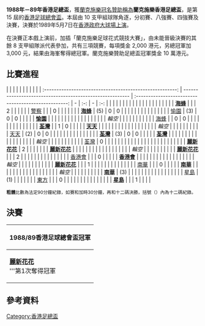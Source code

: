 **1988年－89年香港足總盃**，獲[蘭克施樂冠名贊助稱為](../Page/施乐.md "wikilink")**蘭克施樂香港足總盃**，是第
15 屆的[香港足球總會盃](https://zh.wikipedia.org/wiki/香港足球總會盃 "wikilink")。本屆由 10
支甲組球隊角逐，分初賽、八強賽、四強賽及決賽，決賽於1989年5月7日在[香港政府大球場上演](../Page/香港大球場.md "wikilink")。

在決賽正本戲上演前，加插「蘭克施樂足球花式競技大賽」，由未能晉級決賽的其餘 8 支甲組隊派代表參加，共有三項競賽，每項獎金 2,000
港元，另總冠軍加 3,000 元，結果由海峯奪得總冠軍。蘭克施樂贊助足總盃冠軍獎金 10 萬港元。

## 比賽進程

|  |                                                          |                                                          |                                                      |   |   |   |  |
|  | :------------------------------------------------------: | -------------------------------------------------------- | :--------------------------------------------------: | - | :-: | - | :-: |
|  |                                                          |                                                          |                                                      |   |   |   |  |
|  |                                                          |                                                          |                                                      |   |   |   |  |
|  | **[海蜂](https://zh.wikipedia.org/wiki/海蜂足球隊 "wikilink")** |                                                          |                                                      | 2 |   |   |  |
|  |            [警察](../Page/警察足球隊.md "wikilink")             |                                                          |                                                      | 0 |   |   |  |
|  |                                                          | **[海蜂](https://zh.wikipedia.org/wiki/海蜂足球隊 "wikilink")** |                         (5)                          | 0 | 0 |   |  |
|  |                                                          |                                                          |                                                      |   |   |   |  |
|  |                                                          | [愉園](../Page/愉園體育會.md "wikilink")                        |                         (3)                          | 0 | 0 |   |  |
|  |          **[愉園](../Page/愉園體育會.md "wikilink")**           |                                                          |                                                      |   |   |   |  |
|  |                                                          |                                                          |                                                      |   |   |   |  |
|  |                           *輪空*                           |                                                          |                                                      |   |   |   |  |
|  |                                                          |                                                          | [海蜂](https://zh.wikipedia.org/wiki/海蜂足球隊 "wikilink") |   | 0 | 0 |  |
|  |                                                          |                                                          |                                                      |   |   |   |  |
|  |                                                          | **[荃灣](../Page/荃灣足球會.md "wikilink")**                    |                                                      | 1 | 0 |   |  |
|  | **[天天](https://zh.wikipedia.org/wiki/天天足球隊 "wikilink")** |                                                          |                                                      |   |   |   |  |
|  |                                                          |                                                          |                                                      |   |   |   |  |
|  |                           *輪空*                           |                                                          |                                                      |   |   |   |  |
|  |                                                          | [天天](https://zh.wikipedia.org/wiki/天天足球隊 "wikilink")     |                         (2)                          | 0 | 0 |   |  |
|  |                                                          |                                                          |                                                      |   |   |   |  |
|  |                                                          | **[荃灣](../Page/荃灣足球會.md "wikilink")**                    |                         (3)                          | 0 | 0 |   |  |
|  |          **[荃灣](../Page/荃灣足球會.md "wikilink")**           |                                                          |                                                      |   |   |   |  |
|  |                                                          |                                                          |                                                      |   |   |   |  |
|  |                           *輪空*                           |                                                          |                                                      |   |   |   |  |
|  |                                                          |                                                          |          [荃灣](../Page/荃灣足球會.md "wikilink")           | 0 |   |   |  |
|  |                                                          |                                                          |                                                      |   |   |   |  |
|  |                                                          |                                                          |                                                      |   |   |   |  |
|  |                                                          | **[麗新花花](../Page/花花足球會.md "wikilink")**                  |                          2                           |   |   |   |  |
|  |         **[麗新花花](../Page/花花足球會.md "wikilink")**          |                                                          |                                                      |   |   |   |  |
|  |                                                          |                                                          |                                                      |   |   |   |  |
|  |                           *輪空*                           |                                                          |                                                      |   |   |   |  |
|  |                                                          | **[麗新花花](../Page/花花足球會.md "wikilink")**                  |                                                      |   | 2 |   |  |
|  |                                                          |                                                          |                                                      |   |   |   |  |
|  |                                                          | [香港會](../Page/香港足球會.md "wikilink")                       |                                                      |   | 0 |   |  |
|  |          **[香港會](../Page/香港足球會.md "wikilink")**          |                                                          |                                                      |   |   |   |  |
|  |                                                          |                                                          |                                                      |   |   |   |  |
|  |                           *輪空*                           |                                                          |                                                      |   |   |   |  |
|  |                                                          |                                                          |       **[麗新花花](../Page/花花足球會.md "wikilink")**        |   |   | 1 |  |
|  |                                                          |                                                          |                                                      |   |   |   |  |
|  |                                                          | [南華](https://zh.wikipedia.org/wiki/南華足球隊 "wikilink")     |                                                      |   | 0 |   |  |
|  | **[南華](https://zh.wikipedia.org/wiki/南華足球隊 "wikilink")** |                                                          |                                                      |   |   |   |  |
|  |                                                          |                                                          |                                                      |   |   |   |  |
|  |                           *輪空*                           |                                                          |                                                      |   |   |   |  |
|  |                                                          | **[南華](https://zh.wikipedia.org/wiki/南華足球隊 "wikilink")** |                         (3)                          |   |   |   |  |
|  |                                                          |                                                          |                                                      |   |   |   |  |
|  |                                                          | [星島](../Page/星島體育會.md "wikilink")                        |                         (1)                          |   |   |   |  |
|  |            [東方](../Page/東方足球隊.md "wikilink")             |                                                          |                                                      | 0 |   |   |  |
|  |                                                          |                                                          |                                                      |   |   |   |  |
|  |          **[星島](../Page/星島體育會.md "wikilink")**           |                                                          |                                                      | 1 |   |   |  |

<small>**粗體**比數為法定90分鐘紀錄，如賽和加時30分鐘，再和十二碼決勝，括號（）內為十二碼紀錄。</small>

## 決賽

<table>
<thead>
<tr class="header">
<th><p>1988/89香港足球總會盃冠軍</p></th>
</tr>
</thead>
<tbody>
<tr class="odd">
<td><p><strong><a href="../Page/花花足球會.md" title="wikilink">麗新花花</a></strong><br />
'''第1次奪得冠軍</p></td>
</tr>
</tbody>
</table>

## 參考資料

[Category:香港足總盃](https://zh.wikipedia.org/wiki/Category:香港足總盃 "wikilink")